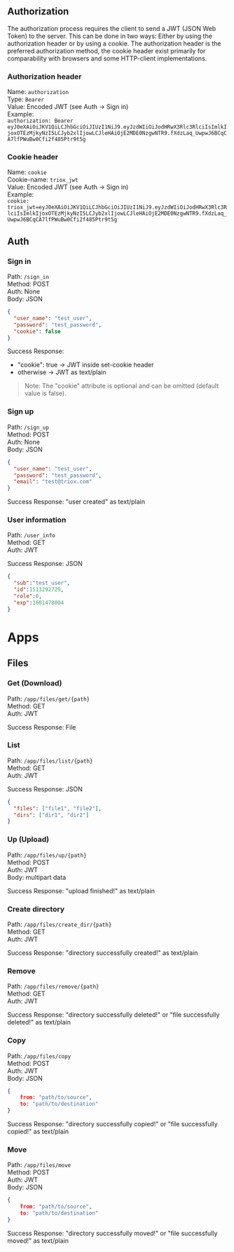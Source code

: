 ## Authorization
The authorization process requires the client to send a JWT (JSON Web Token) to the server. This can be done in two ways: Either by using the authorization header or by using a cookie. The authorization header is the preferred authorization method, the cookie header exist primarily for comparability with browsers and some HTTP-client implementations.

### Authorization header
Name: `authorization`  
Type: `Bearer`  
Value: Encoded JWT (see Auth -> Sign in)  
Example:  
`authorization: Bearer eyJ0eXAiOiJKV1QiLCJhbGciOiJIUzI1NiJ9.eyJzdWIiOiJodHRwX3Rlc3RlciIsImlkIjoxOTEzMjkyNzI5LCJyb2xlIjowLCJleHAiOjE2MDE0NzgwNTR9.fXdzLaq_UwpwJ6BCqCA7lfPWuBw0Cfi2f485Ptr9t5g`

### Cookie header
Name: `cookie`  
Cookie-name: `triox_jwt`  
Value: Encoded JWT (see Auth -> Sign in)  
Example:  
`cookie:  triox_jwt=eyJ0eXAiOiJKV1QiLCJhbGciOiJIUzI1NiJ9.eyJzdWIiOiJodHRwX3Rlc3RlciIsImlkIjoxOTEzMjkyNzI5LCJyb2xlIjowLCJleHAiOjE2MDE0NzgwNTR9.fXdzLaq_UwpwJ6BCqCA7lfPWuBw0Cfi2f485Ptr9t5g`

## Auth
### Sign in
Path: `/sign_in`  
Method: POST  
Auth: None  
Body: JSON
```json
{
  "user_name": "test_user",
  "password": "test_password",
  "cookie": false
}
```

Success Response:
 
+ "cookie": true -> JWT inside set-cookie header
+ otherwise -> JWT as text/plain

> Note: The "cookie" attribute is optional and can be omitted (default value is false).

### Sign up
Path: `/sign_up`  
Method: POST  
Auth: None  
Body: JSON
```json
{
  "user_name": "test_user",
  "password": "test_password",
  "email": "test@triox.com"
}
```

Success Response: "user created" as text/plain

### User information
Path: `/user_info`  
Method: GET  
Auth: JWT  

Success Response: JSON
```json
{
  "sub":"test_user",
  "id":1513292729,
  "role":0,
  "exp":1601478004
}
```

# Apps

## Files
### Get (Download)
Path: `/app/files/get/{path}`  
Method: GET  
Auth: JWT  

Success Response: File

### List
Path: `/app/files/list/{path}`  
Method: GET  
Auth: JWT  

Success Response: JSON
```json
{
  "files": ["file1", "file2"],
  "dirs": ["dir1", "dir2"]
}
```

### Up (Upload)
Path: `/app/files/up/{path}`  
Method: POST  
Auth: JWT  
Body: multipart data

Success Response: "upload finished!" as text/plain

### Create directory
Path: `/app/files/create_dir/{path}`  
Method: GET  
Auth: JWT  

Success Response: "directory successfully created!" as text/plain

### Remove
Path: `/app/files/remove/{path}`  
Method: GET  
Auth: JWT  

Success Response:  "directory successfully deleted!" or "file successfully deleted!" as text/plain

### Copy
Path: `/app/files/copy`  
Method: POST  
Auth: JWT  
Body: JSON
```json
{
    from: "path/to/source",
    to: "path/to/destination"
}
```

Success Response:  "directory successfully copied!" or "file successfully copied!" as text/plain

### Move
Path: `/app/files/move`  
Method: POST  
Auth: JWT  
Body: JSON
```json
{
    from: "path/to/source",
    to: "path/to/destination"
}
```

Success Response:  "directory successfully moved!" or "file successfully moved!" as text/plain